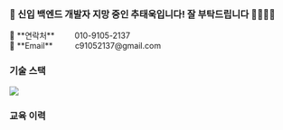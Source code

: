 
<h3>🤵 신입 백엔드 개발자 지망 중인 추태욱입니다! 잘 부탁드립니다 🙇‍♀️🙇‍♀️</h3>
<p>
📱 **연락처**           010-9105-2137<br>
📧 **Email**           c91052137@gmail.com<br>
</p>
<h3> 기술 스택 </h3>
<img src="https://img.shields.io/badge/Spring?style=flat-square&logo=Spring&logoColor=%236DB33F"/>


### 교육 이력

